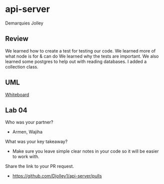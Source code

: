 # api-server

Demarquies Jolley

## Review

We learned how to create a test for testing our code. We learned more of what node is for & can do We learned why the tests are important.
We also learned some postgres to help out with reading databases. I added a collection class.

## UML

[Whiteboard](./CC3.png)

## Lab 04

Who was your partner?

- Armen, Wajiha

What was your key takeaway?

- Make sure you leave simple clear notes in your code so it will be easier to work with.

Share the link to your PR request.

- <https://github.com/Djolley1/api-server/pulls>
